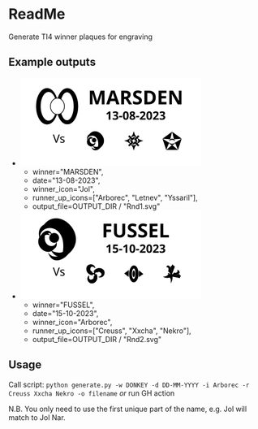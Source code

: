 # ReadMe

Generate TI4 winner plaques for engraving

## Example outputs

 - ![Round1](./outputs/Rnd1.svg)
   - winner="MARSDEN",
   - date="13-08-2023",
   - winner_icon="Jol",
   - runner_up_icons=["Arborec", "Letnev", "Yssaril"],
   - output_file=OUTPUT_DIR / "Rnd1.svg"
 - ![Round2](./outputs/Rnd2.svg)
   - winner="FUSSEL",
   - date="15-10-2023",
   - winner_icon="Arborec",
   - runner_up_icons=["Creuss", "Xxcha", "Nekro"],
   - output_file=OUTPUT_DIR / "Rnd2.svg"
  
## Usage

Call script: `python generate.py -w DONKEY -d DD-MM-YYYY -i Arborec -r Creuss Xxcha Nekro -o filename` _or_ run GH action

N.B. You only need to use the first unique part of the name, e.g. Jol will match to Jol Nar.
